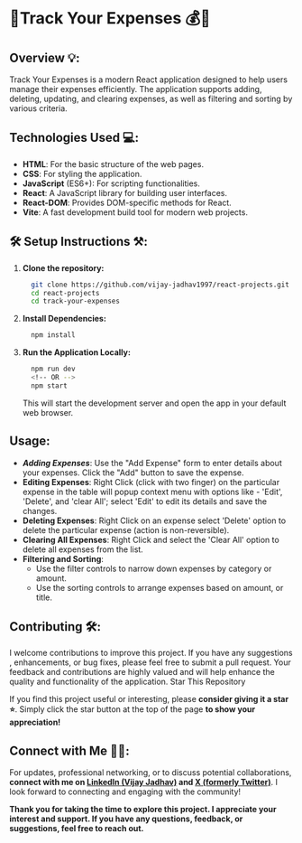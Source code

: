 # 🧾Track Your Expenses 💰💸

## Overview 💡:
Track Your Expenses is a modern React application designed to help users manage their expenses efficiently. The application supports adding, deleting, updating, and clearing expenses, as well as filtering and sorting by various criteria.


## Technologies Used 💻:
-  **HTML**: For the basic structure of the web pages.
-  **CSS**: For styling the application.
-  **JavaScript** (ES6+): For scripting functionalities.
-  **React**: A JavaScript library for building user interfaces.
-  **React-DOM**: Provides DOM-specific methods for React.
-  **Vite**: A fast development build tool for modern web projects.




## 🛠 Setup Instructions ⚒:
1. **Clone the repository:**
    ```sh
      git clone https://github.com/vijay-jadhav1997/react-projects.git
      cd react-projects
      cd track-your-expenses
    ```

2. **Install Dependencies:**
    ```sh
      npm install
    ```

3. **Run the Application Locally:**
    ```sh
      npm run dev
      <!-- OR -->
      npm start
    ```
    This will start the development server and open the app in your default web browser.


## Usage:
- ***Adding Expenses***: Use the "Add Expense" form to enter details about your expenses. Click the "Add" button to save the expense.
- **Editing Expenses**: Right Click (click with two finger) on the particular expense in the table will popup context menu with options like - 'Edit', 'Delete', and 'clear All'; select 'Edit' to edit its details and save the changes.
- **Deleting Expenses**:  Right Click on an expense select 'Delete' option to delete the particular expense (action is non-reversible).
- **Clearing All Expenses**: Right Click and select the 'Clear All' option to delete all expenses from the list.
- **Filtering and Sorting**:
    - Use the filter controls to narrow down expenses by category or amount.
    - Use the sorting controls to arrange expenses based on amount, or title.



## Contributing 🛠️:

I welcome contributions to improve this project. If you have any suggestions , enhancements, or bug fixes, please feel free to submit a pull request. Your feedback and contributions are highly valued and will help enhance the quality and functionality of the application.
 Star This Repository

If you find this project useful or interesting, please **consider giving it a star ⭐**. Simply click the star button at the top of the page **to show your appreciation!**


##  Connect with Me 🤝🏻:

For updates, professional networking, or to discuss potential collaborations, **connect with me on [LinkedIn (Vijay Jadhav)](https://www.linkedin.com/in/vijay-jadhav1997) and [X (formerly Twitter)](https://x.com/VijayJadha93653)**. I look forward to connecting and engaging with the community!

**Thank you for taking the time to explore this project. I appreciate your interest and support. If you have any questions, feedback, or suggestions, feel free to reach out.**
